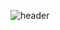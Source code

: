 ![header](https://capsule-render.vercel.app/api?type=wave&color=timeGradient&height=300&section=header&text=IMFINE&fontSize=90&animation=twinkling&fontColor=000000)
